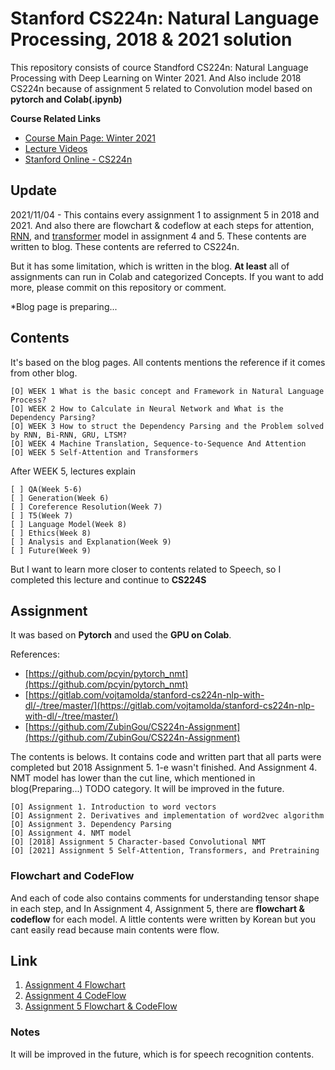 # **Stanford CS224n: Natural Language Processing, 2018 & 2021 solution**
This repository consists of cource Standford CS224n: Natural Language Processing with Deep Learning on Winter 2021. And Also include 2018 CS224n because of assignment 5 related to Convolution model based on **pytorch and Colab(.ipynb)**

**Course Related Links**

- [Course Main Page: Winter 2021](http://web.stanford.edu/class/cs224n/)
- [Lecture Videos](https://www.youtube.com/playlist?list=PLoROMvodv4rOSH4v6133s9LFPRHjEmbmJ)
- [Stanford Online - CS224n](https://online.stanford.edu/artificial-intelligence/free-content?category=All&course=6097)


## **Update**
2021/11/04 - This contains every assignment 1 to assignment 5 in 2018 and 2021. And also there are flowchart & codeflow at each steps for attention, [RNN](https://github.com/ooshyun/CS224n-Natural-Language-Processing/tree/master/Assignment4/a4/outputs/flowchart), and [transformer](https://github.com/ooshyun/CS224n-Natural-Language-Processing/blob/master/Assignment5_2021/student-new/output/flowchart_transformer_and_codeflow.pdf) model in assignment 4 and 5. These contents are written to blog. These contents are referred to CS224n.

But it has some limitation, which is written in the blog. **At least** all of assignments can run in Colab and categorized Concepts. If you want to add more, please commit on this repository or comment.

*Blog page is preparing...

## **Contents**
It's based on the blog pages. All contents mentions the reference if it comes from other blog.

    [O] WEEK 1 What is the basic concept and Framework in Natural Language Process?
    [O] WEEK 2 How to Calculate in Neural Network and What is the Dependency Parsing?
    [O] WEEK 3 How to struct the Dependency Parsing and the Problem solved by RNN, Bi-RNN, GRU, LTSM? 
    [O] WEEK 4 Machine Translation, Sequence-to-Sequence And Attention
    [O] WEEK 5 Self-Attention and Transformers

After WEEK 5, lectures explain
    
    [ ] QA(Week 5-6)
    [ ] Generation(Week 6)
    [ ] Coreference Resolution(Week 7)
    [ ] T5(Week 7)
    [ ] Language Model(Week 8)
    [ ] Ethics(Week 8)
    [ ] Analysis and Explanation(Week 9)
    [ ] Future(Week 9)

But I want to learn more closer to contents related to Speech, so I completed this lecture and continue to **CS224S**

## **Assignment**
It was based on **Pytorch** and used the **GPU on Colab**.

References:
- [https://github.com/pcyin/pytorch_nmt](https://github.com/pcyin/pytorch_nmt)
- [https://gitlab.com/vojtamolda/stanford-cs224n-nlp-with-dl/-/tree/master/](https://gitlab.com/vojtamolda/stanford-cs224n-nlp-with-dl/-/tree/master/)
- [https://github.com/ZubinGou/CS224n-Assignment](https://github.com/ZubinGou/CS224n-Assignment)

The contents is belows. It contains code and written part that all parts were completed but 2018 Assignment 5. 1-e wasn't finished. And Assignment 4. NMT model has lower than the cut line, which mentioned in blog(Preparing...) TODO category. It will be improved in the future.

    [O] Assignment 1. Introduction to word vectors
    [O] Assignment 2. Derivatives and implementation of word2vec algorithm
    [O] Assignment 3. Dependency Parsing
    [O] Assignment 4. NMT model
    [O] [2018] Assignment 5 Character-based Convolutional NMT
    [O] [2021] Assignment 5 Self-Attention, Transformers, and Pretraining

### **Flowchart and CodeFlow**

And each of code also contains comments for understanding tensor shape in each step, 
and In Assignment 4, Assignment 5, there are **flowchart & codeflow** for each model. A little contents were written by Korean but you cant easily read because main contents were flow.

## **Link**

1. [Assignment 4 Flowchart](https://github.com/ooshyun/CS224n-Natural-Language-Processing/blob/master/Assignment4/a4/outputs/flowchart/flowchart_rnn_attention.pdf)
2. [Assignment 4 CodeFlow](https://github.com/ooshyun/CS224n-Natural-Language-Processing/blob/master/Assignment4/a4/outputs/flowchart/flowchart_codeflow_rnn_attention.pdf)
3. [Assignment 5 Flowchart & CodeFlow](https://github.com/ooshyun/CS224n-Natural-Language-Processing/blob/master/Assignment5_2021/student-new/output/flowchart_transformer_and_codeflow.pdf)

### Notes

It will be improved in the future, which is for speech recognition contents.

